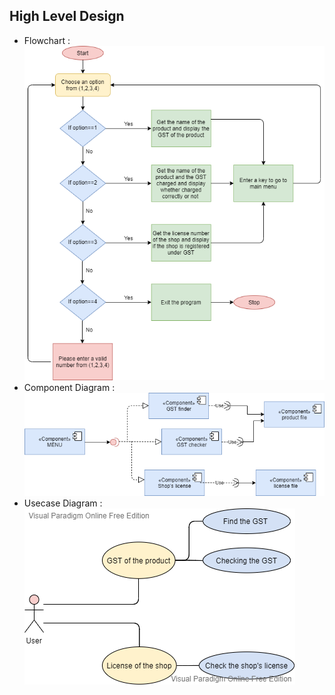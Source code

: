 ## High Level Design 
* Flowchart :<br>
![Flowchart](https://github.com/Danush2208/GST_Calculator/blob/052ca16caabad4083dcfbe8ef8d70cafddfe645a/2_Design/Flow_chart.png) 
* Component Diagram :<br>
![ComponentDiagram](https://github.com/Danush2208/GST_Calculator/blob/611620076361045b071ed785b503921f0d76ac8b/2_Design/Component%20Diagram.png)
* Usecase Diagram :<br>
![UsecaseDiagram](https://github.com/Danush2208/GST_Calculator/blob/052ca16caabad4083dcfbe8ef8d70cafddfe645a/2_Design/Usecase_Diagram.png)
